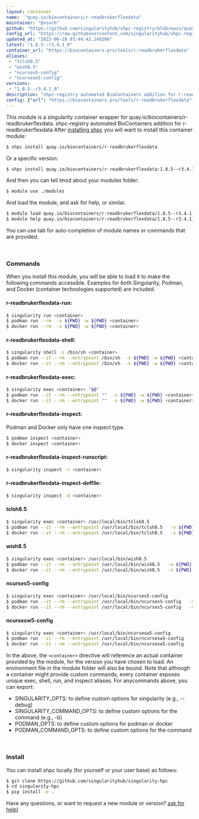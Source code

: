 ```yaml
---
layout: container
name:  "quay.io/biocontainers/r-readbrukerflexdata"
maintainer: "@vsoch"
github: "https://github.com/singularityhub/shpc-registry/blob/main/quay.io/biocontainers/r-readbrukerflexdata/container.yaml"
config_url: "https://raw.githubusercontent.com/singularityhub/shpc-registry/main/quay.io/biocontainers/r-readbrukerflexdata/container.yaml"
updated_at: "2023-06-28 03:44:42.249206"
latest: "1.8.5--r3.4.1_0"
container_url: "https://biocontainers.pro/tools/r-readbrukerflexdata"
aliases:
 - "tclsh8.5"
 - "wish8.5"
 - "ncurses5-config"
 - "ncursesw5-config"
versions:
 - "1.8.5--r3.4.1_0"
description: "shpc-registry automated BioContainers addition for r-readbrukerflexdata"
config: {"url": "https://biocontainers.pro/tools/r-readbrukerflexdata", "maintainer": "@vsoch", "description": "shpc-registry automated BioContainers addition for r-readbrukerflexdata", "latest": {"1.8.5--r3.4.1_0": "sha256:419f9e5869e52f5f56b9512e8405be13262d0fb4636b373a379c3e6b73a2a9d4"}, "tags": {"1.8.5--r3.4.1_0": "sha256:419f9e5869e52f5f56b9512e8405be13262d0fb4636b373a379c3e6b73a2a9d4"}, "docker": "quay.io/biocontainers/r-readbrukerflexdata", "aliases": {"tclsh8.5": "/usr/local/bin/tclsh8.5", "wish8.5": "/usr/local/bin/wish8.5", "ncurses5-config": "/usr/local/bin/ncurses5-config", "ncursesw5-config": "/usr/local/bin/ncursesw5-config"}}
---
```


This module is a singularity container wrapper for quay.io/biocontainers/r-readbrukerflexdata.
shpc-registry automated BioContainers addition for r-readbrukerflexdata
After [installing shpc](#install) you will want to install this container module:


```bash
$ shpc install quay.io/biocontainers/r-readbrukerflexdata
```

Or a specific version:

```bash
$ shpc install quay.io/biocontainers/r-readbrukerflexdata:1.8.5--r3.4.1_0
```

And then you can tell lmod about your modules folder:

```bash
$ module use ./modules
```

And load the module, and ask for help, or similar.

```bash
$ module load quay.io/biocontainers/r-readbrukerflexdata/1.8.5--r3.4.1_0
$ module help quay.io/biocontainers/r-readbrukerflexdata/1.8.5--r3.4.1_0
```

You can use tab for auto-completion of module names or commands that are provided.

<br>

### Commands

When you install this module, you will be able to load it to make the following commands accessible.
Examples for both Singularity, Podman, and Docker (container technologies supported) are included.

#### r-readbrukerflexdata-run:

```bash
$ singularity run <container>
$ podman run --rm  -v ${PWD} -w ${PWD} <container>
$ docker run --rm  -v ${PWD} -w ${PWD} <container>
```

#### r-readbrukerflexdata-shell:

```bash
$ singularity shell -s /bin/sh <container>
$ podman run --it --rm --entrypoint /bin/sh  -v ${PWD} -w ${PWD} <container>
$ docker run --it --rm --entrypoint /bin/sh  -v ${PWD} -w ${PWD} <container>
```

#### r-readbrukerflexdata-exec:

```bash
$ singularity exec <container> "$@"
$ podman run --it --rm --entrypoint ""  -v ${PWD} -w ${PWD} <container> "$@"
$ docker run --it --rm --entrypoint ""  -v ${PWD} -w ${PWD} <container> "$@"
```

#### r-readbrukerflexdata-inspect:

Podman and Docker only have one inspect type.

```bash
$ podman inspect <container>
$ docker inspect <container>
```

#### r-readbrukerflexdata-inspect-runscript:

```bash
$ singularity inspect -r <container>
```

#### r-readbrukerflexdata-inspect-deffile:

```bash
$ singularity inspect -d <container>
```


#### tclsh8.5

```bash
$ singularity exec <container> /usr/local/bin/tclsh8.5
$ podman run --it --rm --entrypoint /usr/local/bin/tclsh8.5   -v ${PWD} -w ${PWD} <container> -c " $@"
$ docker run --it --rm --entrypoint /usr/local/bin/tclsh8.5   -v ${PWD} -w ${PWD} <container> -c " $@"
```


#### wish8.5

```bash
$ singularity exec <container> /usr/local/bin/wish8.5
$ podman run --it --rm --entrypoint /usr/local/bin/wish8.5   -v ${PWD} -w ${PWD} <container> -c " $@"
$ docker run --it --rm --entrypoint /usr/local/bin/wish8.5   -v ${PWD} -w ${PWD} <container> -c " $@"
```


#### ncurses5-config

```bash
$ singularity exec <container> /usr/local/bin/ncurses5-config
$ podman run --it --rm --entrypoint /usr/local/bin/ncurses5-config   -v ${PWD} -w ${PWD} <container> -c " $@"
$ docker run --it --rm --entrypoint /usr/local/bin/ncurses5-config   -v ${PWD} -w ${PWD} <container> -c " $@"
```


#### ncursesw5-config

```bash
$ singularity exec <container> /usr/local/bin/ncursesw5-config
$ podman run --it --rm --entrypoint /usr/local/bin/ncursesw5-config   -v ${PWD} -w ${PWD} <container> -c " $@"
$ docker run --it --rm --entrypoint /usr/local/bin/ncursesw5-config   -v ${PWD} -w ${PWD} <container> -c " $@"
```



In the above, the `<container>` directive will reference an actual container provided
by the module, for the version you have chosen to load. An environment file in the
module folder will also be bound. Note that although a container
might provide custom commands, every container exposes unique exec, shell, run, and
inspect aliases. For anycommands above, you can export:

 - SINGULARITY_OPTS: to define custom options for singularity (e.g., --debug)
 - SINGULARITY_COMMAND_OPTS: to define custom options for the command (e.g., -b)
 - PODMAN_OPTS: to define custom options for podman or docker
 - PODMAN_COMMAND_OPTS: to define custom options for the command

<br>

### Install

You can install shpc locally (for yourself or your user base) as follows:

```bash
$ git clone https://github.com/singularityhub/singularity-hpc
$ cd singularity-hpc
$ pip install -e .
```

Have any questions, or want to request a new module or version? [ask for help!](https://github.com/singularityhub/singularity-hpc/issues)